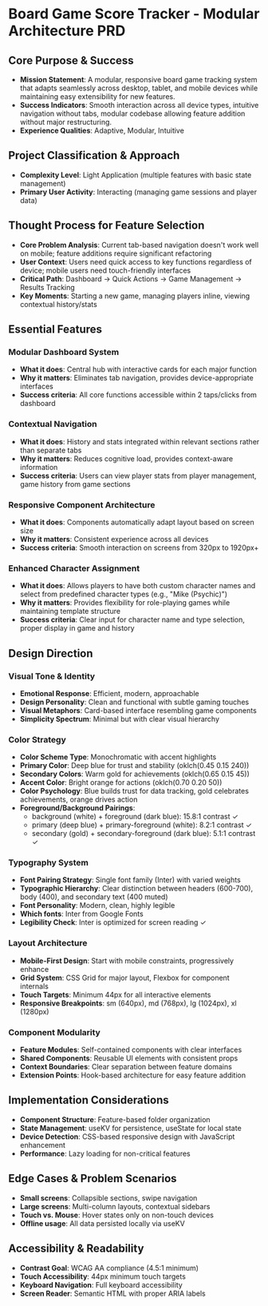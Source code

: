 # Board Game Score Tracker - Modular Architecture PRD

## Core Purpose & Success
- **Mission Statement**: A modular, responsive board game tracking system that adapts seamlessly across desktop, tablet, and mobile devices while maintaining easy extensibility for new features.
- **Success Indicators**: Smooth interaction across all device types, intuitive navigation without tabs, modular codebase allowing feature addition without major restructuring.
- **Experience Qualities**: Adaptive, Modular, Intuitive

## Project Classification & Approach
- **Complexity Level**: Light Application (multiple features with basic state management)
- **Primary User Activity**: Interacting (managing game sessions and player data)

## Thought Process for Feature Selection
- **Core Problem Analysis**: Current tab-based navigation doesn't work well on mobile; feature additions require significant refactoring
- **User Context**: Users need quick access to key functions regardless of device; mobile users need touch-friendly interfaces
- **Critical Path**: Dashboard → Quick Actions → Game Management → Results Tracking
- **Key Moments**: Starting a new game, managing players inline, viewing contextual history/stats

## Essential Features

### Modular Dashboard System
- **What it does**: Central hub with interactive cards for each major function
- **Why it matters**: Eliminates tab navigation, provides device-appropriate interfaces
- **Success criteria**: All core functions accessible within 2 taps/clicks from dashboard

### Contextual Navigation
- **What it does**: History and stats integrated within relevant sections rather than separate tabs
- **Why it matters**: Reduces cognitive load, provides context-aware information
- **Success criteria**: Users can view player stats from player management, game history from game sections

### Responsive Component Architecture
- **What it does**: Components automatically adapt layout based on screen size
- **Why it matters**: Consistent experience across all devices
- **Success criteria**: Smooth interaction on screens from 320px to 1920px+

### Enhanced Character Assignment
- **What it does**: Allows players to have both custom character names and select from predefined character types (e.g., "Mike (Psychic)")
- **Why it matters**: Provides flexibility for role-playing games while maintaining template structure
- **Success criteria**: Clear input for character name and type selection, proper display in game and history

## Design Direction

### Visual Tone & Identity
- **Emotional Response**: Efficient, modern, approachable
- **Design Personality**: Clean and functional with subtle gaming touches
- **Visual Metaphors**: Card-based interface resembling game components
- **Simplicity Spectrum**: Minimal but with clear visual hierarchy

### Color Strategy
- **Color Scheme Type**: Monochromatic with accent highlights
- **Primary Color**: Deep blue for trust and stability (oklch(0.45 0.15 240))
- **Secondary Colors**: Warm gold for achievements (oklch(0.65 0.15 45))
- **Accent Color**: Bright orange for actions (oklch(0.70 0.20 50))
- **Color Psychology**: Blue builds trust for data tracking, gold celebrates achievements, orange drives action
- **Foreground/Background Pairings**: 
  - background (white) + foreground (dark blue): 15.8:1 contrast ✓
  - primary (deep blue) + primary-foreground (white): 8.2:1 contrast ✓
  - secondary (gold) + secondary-foreground (dark blue): 5.1:1 contrast ✓

### Typography System
- **Font Pairing Strategy**: Single font family (Inter) with varied weights
- **Typographic Hierarchy**: Clear distinction between headers (600-700), body (400), and secondary text (400 muted)
- **Font Personality**: Modern, clean, highly legible
- **Which fonts**: Inter from Google Fonts
- **Legibility Check**: Inter is optimized for screen reading ✓

### Layout Architecture
- **Mobile-First Design**: Start with mobile constraints, progressively enhance
- **Grid System**: CSS Grid for major layout, Flexbox for component internals
- **Touch Targets**: Minimum 44px for all interactive elements
- **Responsive Breakpoints**: sm (640px), md (768px), lg (1024px), xl (1280px)

### Component Modularity
- **Feature Modules**: Self-contained components with clear interfaces
- **Shared Components**: Reusable UI elements with consistent props
- **Context Boundaries**: Clear separation between feature domains
- **Extension Points**: Hook-based architecture for easy feature addition

## Implementation Considerations
- **Component Structure**: Feature-based folder organization
- **State Management**: useKV for persistence, useState for local state
- **Device Detection**: CSS-based responsive design with JavaScript enhancement
- **Performance**: Lazy loading for non-critical features

## Edge Cases & Problem Scenarios
- **Small screens**: Collapsible sections, swipe navigation
- **Large screens**: Multi-column layouts, contextual sidebars
- **Touch vs. Mouse**: Hover states only on non-touch devices
- **Offline usage**: All data persisted locally via useKV

## Accessibility & Readability
- **Contrast Goal**: WCAG AA compliance (4.5:1 minimum)
- **Touch Accessibility**: 44px minimum touch targets
- **Keyboard Navigation**: Full keyboard accessibility
- **Screen Reader**: Semantic HTML with proper ARIA labels